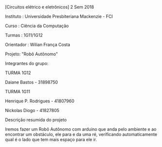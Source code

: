 [Circuitos elétrico e eletrônicos] 2 Sem 2018

Instituto : Universidade Presbiteriana Mackenzie - FCI

Curso : Ciência da Computação

Turmas : 1G11/1G12

Orientador : Wilian França Costa

Projeto: "Robô Autônomo"

Integrantes do grupo:

TURMA 1G12

Daiane Bastos - 31898750

TURMA 1G11

Henrique P. Rodrigues - 41807960

Nickolas Diogo - 41827805


Descrição resumida do projeto 

Iremos fazer um Robô Autônomo com arduino que anda pelo ambiente e ao encontrar um obstáculo, ele para e da uma ré, verificando  automaticamente qual é o lado que tem mais espaço para ele ir.
